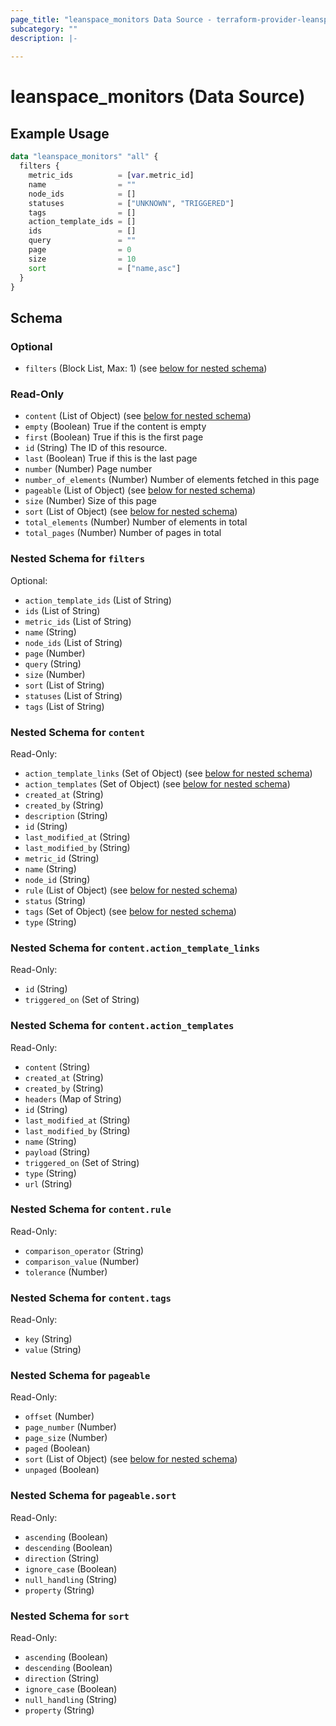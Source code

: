 ```yaml
---
page_title: "leanspace_monitors Data Source - terraform-provider-leanspace"
subcategory: ""
description: |-
  
---
```


# leanspace_monitors (Data Source)



## Example Usage

```terraform
data "leanspace_monitors" "all" {
  filters {
    metric_ids          = [var.metric_id]
    name                = ""
    node_ids            = []
    statuses            = ["UNKNOWN", "TRIGGERED"]
    tags                = []
    action_template_ids = []
    ids                 = []
    query               = ""
    page                = 0
    size                = 10
    sort                = ["name,asc"]
  }
}
```

<!-- schema generated by tfplugindocs -->
## Schema

### Optional

- `filters` (Block List, Max: 1) (see [below for nested schema](#nestedblock--filters))

### Read-Only

- `content` (List of Object) (see [below for nested schema](#nestedatt--content))
- `empty` (Boolean) True if the content is empty
- `first` (Boolean) True if this is the first page
- `id` (String) The ID of this resource.
- `last` (Boolean) True if this is the last page
- `number` (Number) Page number
- `number_of_elements` (Number) Number of elements fetched in this page
- `pageable` (List of Object) (see [below for nested schema](#nestedatt--pageable))
- `size` (Number) Size of this page
- `sort` (List of Object) (see [below for nested schema](#nestedatt--sort))
- `total_elements` (Number) Number of elements in total
- `total_pages` (Number) Number of pages in total

<a id="nestedblock--filters"></a>
### Nested Schema for `filters`

Optional:

- `action_template_ids` (List of String)
- `ids` (List of String)
- `metric_ids` (List of String)
- `name` (String)
- `node_ids` (List of String)
- `page` (Number)
- `query` (String)
- `size` (Number)
- `sort` (List of String)
- `statuses` (List of String)
- `tags` (List of String)


<a id="nestedatt--content"></a>
### Nested Schema for `content`

Read-Only:

- `action_template_links` (Set of Object) (see [below for nested schema](#nestedobjatt--content--action_template_links))
- `action_templates` (Set of Object) (see [below for nested schema](#nestedobjatt--content--action_templates))
- `created_at` (String)
- `created_by` (String)
- `description` (String)
- `id` (String)
- `last_modified_at` (String)
- `last_modified_by` (String)
- `metric_id` (String)
- `name` (String)
- `node_id` (String)
- `rule` (List of Object) (see [below for nested schema](#nestedobjatt--content--rule))
- `status` (String)
- `tags` (Set of Object) (see [below for nested schema](#nestedobjatt--content--tags))
- `type` (String)

<a id="nestedobjatt--content--action_template_links"></a>
### Nested Schema for `content.action_template_links`

Read-Only:

- `id` (String)
- `triggered_on` (Set of String)


<a id="nestedobjatt--content--action_templates"></a>
### Nested Schema for `content.action_templates`

Read-Only:

- `content` (String)
- `created_at` (String)
- `created_by` (String)
- `headers` (Map of String)
- `id` (String)
- `last_modified_at` (String)
- `last_modified_by` (String)
- `name` (String)
- `payload` (String)
- `triggered_on` (Set of String)
- `type` (String)
- `url` (String)


<a id="nestedobjatt--content--rule"></a>
### Nested Schema for `content.rule`

Read-Only:

- `comparison_operator` (String)
- `comparison_value` (Number)
- `tolerance` (Number)


<a id="nestedobjatt--content--tags"></a>
### Nested Schema for `content.tags`

Read-Only:

- `key` (String)
- `value` (String)



<a id="nestedatt--pageable"></a>
### Nested Schema for `pageable`

Read-Only:

- `offset` (Number)
- `page_number` (Number)
- `page_size` (Number)
- `paged` (Boolean)
- `sort` (List of Object) (see [below for nested schema](#nestedobjatt--pageable--sort))
- `unpaged` (Boolean)

<a id="nestedobjatt--pageable--sort"></a>
### Nested Schema for `pageable.sort`

Read-Only:

- `ascending` (Boolean)
- `descending` (Boolean)
- `direction` (String)
- `ignore_case` (Boolean)
- `null_handling` (String)
- `property` (String)



<a id="nestedatt--sort"></a>
### Nested Schema for `sort`

Read-Only:

- `ascending` (Boolean)
- `descending` (Boolean)
- `direction` (String)
- `ignore_case` (Boolean)
- `null_handling` (String)
- `property` (String)
